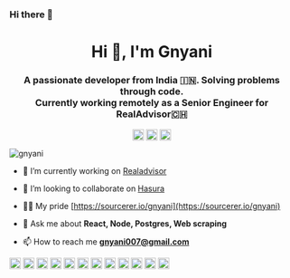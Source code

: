 ### Hi there 👋

<!--
**gnyani/gnyani** is a ✨ _special_ ✨ repository because its `README.md` (this file) appears on your GitHub profile.

Here are some ideas to get you started:

- 🔭 I’m currently working on ...
- 🌱 I’m currently learning ...
- 👯 I’m looking to collaborate on ...
- 🤔 I’m looking for help with ...
- 💬 Ask me about ...
- 📫 How to reach me: ...
- 😄 Pronouns: ...
- ⚡ Fun fact: ...
-->

<h1 align="center">Hi 👋, I'm Gnyani</h1>
<h3 align="center">A passionate developer from India 🇮🇳. Solving problems through code. <br />
Currently working remotely as a Senior Engineer for RealAdvisor🇨🇭</h3>
<p align="center">
<a href="https://twitter.com/gnyanendranath" target="blank"><img align="center" src="https://cdn.jsdelivr.net/npm/simple-icons@3.0.1/icons/twitter.svg" alt="gnyanendranath" height="20" width="20" /></a>
<a href="https://linkedin.com/in/gnyanendranath" target="blank"><img align="center" src="https://cdn.jsdelivr.net/npm/simple-icons@3.0.1/icons/linkedin.svg" alt="gnyanendranath" height="20" width="20" /></a>
<a href="https://instagram.com/gnyani_" target="blank"><img align="center" src="https://cdn.jsdelivr.net/npm/simple-icons@3.0.1/icons/instagram.svg" alt="gnyani_" height="20" width="20" /></a>
</p>
<p align="left"> <img src="https://komarev.com/ghpvc/?username=gnyani" alt="gnyani" /> </p>

- 🔭 I’m currently working on [Realadvisor](https://realadvisor.ch)

- 👯 I’m looking to collaborate on [Hasura](https://github.com/hasura/graphql-engine)

- 👨‍💻 My pride [https://sourcerer.io/gnyani](https://sourcerer.io/gnyani)

- 💬 Ask me about **React, Node, Postgres, Web scraping**

- 📫 How to reach me **gnyani007@gmail.com**

<p align="left"><img src="https://konpa.github.io/devicon/devicon.git/icons/react/react-original-wordmark.svg" alt="react" width="20" height="20"/> <img src="https://konpa.github.io/devicon/devicon.git/icons/amazonwebservices/amazonwebservices-original-wordmark.svg" alt="amazonwebservices" width="20" height="20"/> <img src="https://konpa.github.io/devicon/devicon.git/icons/css3/css3-original-wordmark.svg" alt="css3" width="20" height="20"/> <img src="https://konpa.github.io/devicon/devicon.git/icons/docker/docker-original-wordmark.svg" alt="docker" width="20" height="20"/> <img src="https://konpa.github.io/devicon/devicon.git/icons/html5/html5-original-wordmark.svg" alt="html5" width="20" height="20"/> <img src="https://konpa.github.io/devicon/devicon.git/icons/java/java-original-wordmark.svg" alt="java" width="20" height="20"/> <img src="https://konpa.github.io/devicon/devicon.git/icons/javascript/javascript-original.svg" alt="javascript" width="20" height="20"/> <img src="https://konpa.github.io/devicon/devicon.git/icons/typescript/typescript-original.svg" alt="typescript" width="20" height="20"/> <img src="https://konpa.github.io/devicon/devicon.git/icons/mongodb/mongodb-original-wordmark.svg" alt="mongodb" width="20" height="20"/> <img src="https://konpa.github.io/devicon/devicon.git/icons/mysql/mysql-original-wordmark.svg" alt="mysql" width="20" height="20"/> <img src="https://konpa.github.io/devicon/devicon.git/icons/postgresql/postgresql-original-wordmark.svg" alt="postgresql" width="20" height="20"/> <img src="https://konpa.github.io/devicon/devicon.git/icons/nodejs/nodejs-original-wordmark.svg" alt="nodejs" width="20" height="20"/></p><p align="center"> 
</p>

